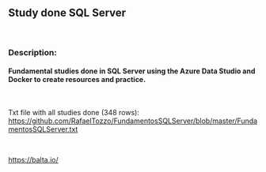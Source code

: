 
## Study done SQL Server

<br>

### Description:

#### Fundamental studies done in SQL Server using the Azure Data Studio and Docker to create resources and practice.

<br>

Txt file with all studies done (348 rows): https://github.com/RafaelTozzo/FundamentosSQLServer/blob/master/FundamentosSQLServer.txt

<br>

https://balta.io/ 

<br>
